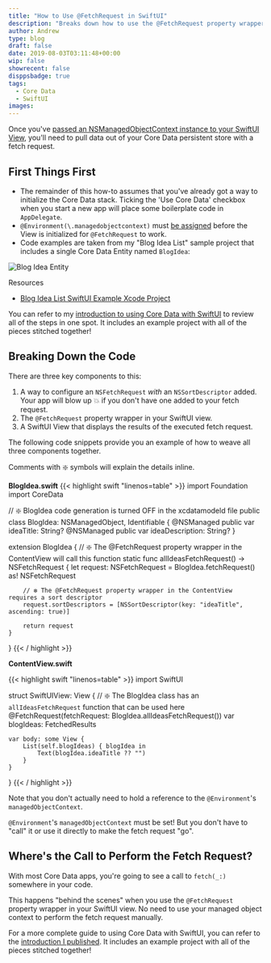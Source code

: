 ```yaml
---
title: "How to Use @FetchRequest in SwiftUI"
description: "Breaks down how to use the @FetchRequest property wrapper in your SwiftUI Views."
author: Andrew
type: blog
draft: false
date: 2019-08-03T03:11:48+00:00
wip: false
showrecent: false
disppsbadge: true
tags:
  - Core Data
  - SwiftUI
images:
---
```


Once you've [passed an NSManagedObjectContext instance to your SwiftUI View](/blog/ios-development/data-persistence/using-core-data-with-swiftui-introduction/), you'll need to pull data out of your Core Data persistent store with a fetch request.

## First Things First
* The remainder of this how-to assumes that you've already got a way to initialize the Core Data stack. Ticking the 'Use Core Data' checkbox when you start a new app will place some boilerplate code in `AppDelegate`.
* `@Environment(\.managedobjectcontext)` must [be assigned](/blog/ios-development/data-persistence/passing-nsmanagedobjectcontext-to-swiftui-view/) before the View is initialized for `@FetchRequest` to work.
* Code examples are taken from my "Blog Idea List" sample project that includes a single Core Data Entity named `BlogIdea`:

![Blog Idea Entity](/blog/ios-development/data-persistence/using-core-data-with-swiftui-introduction/blog-idea-entity.png)

<a name="resources" class="jump-target"></a>
<div class="resources">
<div class="resources-header">
Resources
</div>
<ul class="resources-content">
<li>
<i class="fas fa-file-code"></i> <a href="https://github.com/andrewcbancroft/BlogIdeaList-SwiftUI"> Blog Idea List SwiftUI Example Xcode Project</a>
</li>
</ul>
</div>

You can refer to my [introduction to using Core Data with SwiftUI](/blog/ios-development/data-persistence/using-core-data-with-swiftui-introduction/) to review all of the steps in one spot.  It includes an example project with all of the pieces stitched together!

## Breaking Down the Code
There are three key components to this:

1. A way to configure an `NSFetchRequest` *with* an `NSSortDescriptor` added. Your app will blow up 💥 if you don't have one added to your fetch request.
2. The `@FetchRequest` property wrapper in your SwiftUI view.
3. A SwiftUI View that displays the results of the executed fetch request.

The following code snippets provide you an example of how to weave all three components together.

Comments with ❇️ symbols will explain the details inline.

**BlogIdea.swift**
{{< highlight swift "linenos=table" >}}
import Foundation
import CoreData

// ❇️ BlogIdea code generation is turned OFF in the xcdatamodeld file
public class BlogIdea: NSManagedObject, Identifiable {
    @NSManaged public var ideaTitle: String?
    @NSManaged public var ideaDescription: String?
}

extension BlogIdea {
    // ❇️ The @FetchRequest property wrapper in the ContentView will call this function
    static func allIdeasFetchRequest() -> NSFetchRequest<BlogIdea> {
        let request: NSFetchRequest<BlogIdea> = BlogIdea.fetchRequest() as! NSFetchRequest<BlogIdea>
        
        // ❇️ The @FetchRequest property wrapper in the ContentView requires a sort descriptor
        request.sortDescriptors = [NSSortDescriptor(key: "ideaTitle", ascending: true)]
          
        return request
    }
}
{{< / highlight >}}

**ContentView.swift**

{{< highlight swift "linenos=table" >}}
import SwiftUI

struct SwiftUIView: View {
    // ❇️ The BlogIdea class has an `allIdeasFetchRequest` function that can be used here
    @FetchRequest(fetchRequest: BlogIdea.allIdeasFetchRequest()) var blogIdeas: FetchedResults<BlogIdea>

    var body: some View {
        List(self.blogIdeas) { blogIdea in
            Text(blogIdea.ideaTitle ?? "")
        }
    }
}
{{< / highlight >}}

 Note that you don't actually need to hold a reference to the `@Environment`'s `managedObjectContext`.

 `@Environment`'s `managedObjectContext` must be set! But you don't have to "call" it or use it directly to make the fetch request "go".


## Where's the Call to Perform the Fetch Request?
With most Core Data apps, you're going to see a call to `fetch(_:)` somewhere in your code.

This happens "behind the scenes" when you use the `@FetchRequest` property wrapper in your SwiftUI view. No need to use your managed object context to perform the fetch request manually.

For a more complete guide to using Core Data with SwiftUI, you can refer to the [introduction I published](/blog/ios-development/data-persistence/using-core-data-with-swiftui-introduction/).  It includes an example project with all of the pieces stitched together!